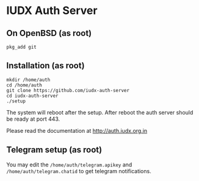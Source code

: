 # IUDX Auth Server 

## On OpenBSD (as root)
```
pkg_add git 
``` 

## Installation (as root) 
```
mkdir /home/auth
cd /home/auth
git clone https://github.com/iudx-auth-server
cd iudx-auth-server
./setup
```
The system will reboot after the setup. After reboot the auth server should be
ready at port 443.

Please read the documentation at http://auth.iudx.org.in

## Telegram setup (as root) 
You may edit the `/home/auth/telegram.apikey` and `/home/auth/telegram.chatid` to
get telegram notifications.
